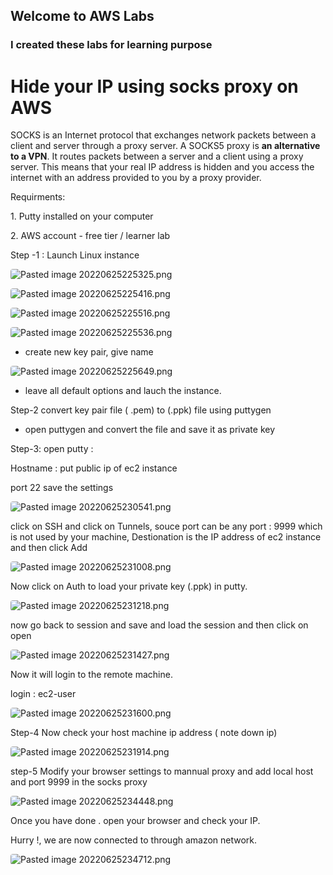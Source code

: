 ## Welcome to AWS Labs



### I created these labs for learning purpose

<h1 style="margin-left:0px;" id="Hide_your_IP_using_socks_proxy_on_AWS">Hide your IP using socks proxy on AWS</h1>
<p></p>
<p>SOCKS is an Internet protocol that exchanges network packets between a client and server through a proxy server.  A SOCKS5 proxy is <b>an alternative to a VPN</b>. It routes packets between a server and a client using a proxy server. This means that your real IP address is hidden and you access the internet with an address provided to you by a proxy provider.</p>
<p></p>
<p>Requirments:</p>
<p>1. Putty installed on your computer</p>
<p>2. AWS account - free tier / learner lab</p>
<p></p>
<p></p>
<p>Step -1 : Launch Linux instance</p>
<p><img src="./Pasted image 20220625225325.png" alt="Pasted image 20220625225325.png" style="border-radius: 4px;"" ></p>
<p><img src="./Pasted image 20220625225416.png" alt="Pasted image 20220625225416.png" style="border-radius: 4px;"" ></p>
<p><img src="./Pasted image 20220625225516.png" alt="Pasted image 20220625225516.png" style="border-radius: 4px;"" ></p>
<p><img src="./Pasted image 20220625225536.png" alt="Pasted image 20220625225536.png" style="border-radius: 4px;"" ></p>
<p><ul style="margin-left:0px;"><li>create new key pair, give name</li></ul></p>
<p><img src="./Pasted image 20220625225649.png" alt="Pasted image 20220625225649.png" style="border-radius: 4px;"" ></p>
<p><ul style="margin-left:0px;"><li>leave all default options and lauch the instance.</li></ul></p>
<p></p>
<p>Step-2 convert key pair file ( .pem) to (.ppk) file using puttygen</p>
<p><ul style="margin-left:0px;"><li>open puttygen and convert the file and save it as private key</li></ul></p>
<p></p>
<p>Step-3:  open putty :</p>
<p>Hostname : put public ip of ec2 instance</p>
<p>port 22 save the settings</p>
<p><img src="./Pasted image 20220625230541.png" alt="Pasted image 20220625230541.png" style="border-radius: 4px;"" ></p>
<p>click on SSH and click on Tunnels, souce port can be any port : 9999 which is not used by your machine, Destionation is the IP address of ec2 instance and then click Add</p>
<p><img src="./Pasted image 20220625231008.png" alt="Pasted image 20220625231008.png" style="border-radius: 4px;"" ></p>
<p></p>
<p>Now click on Auth to load your private key (.ppk) in putty.</p>
<p><img src="./Pasted image 20220625231218.png" alt="Pasted image 20220625231218.png" style="border-radius: 4px;"" ></p>
<p>now go back to session and save and load the session and then click on open</p>
<p><img src="./Pasted image 20220625231427.png" alt="Pasted image 20220625231427.png" style="border-radius: 4px;"" ></p>
<p></p>
<p>Now it will login to the remote machine. </p>
<p>login : ec2-user</p>
<p><img src="./Pasted image 20220625231600.png" alt="Pasted image 20220625231600.png" style="border-radius: 4px;"" ></p>
<p></p>
<p>Step-4 Now check your host machine ip address ( note down ip)</p>
<p><img src="./Pasted image 20220625231914.png" alt="Pasted image 20220625231914.png" style="border-radius: 4px;"" ></p>
<p>step-5 Modify your browser settings to mannual proxy and add local host and port 9999 in the socks proxy </p>
<p><img src="./Pasted image 20220625234448.png" alt="Pasted image 20220625234448.png" style="border-radius: 4px;"" ></p>
<p></p>
<p>Once you have done . open your browser and check your IP. </p>
<p></p>
<p>Hurry !, we are now connected to through amazon network.</p>
<p><img src="./Pasted image 20220625234712.png" alt="Pasted image 20220625234712.png" style="border-radius: 4px;"" ></p>
<p></p>
<p></p>
<p></p>
<p></p>
